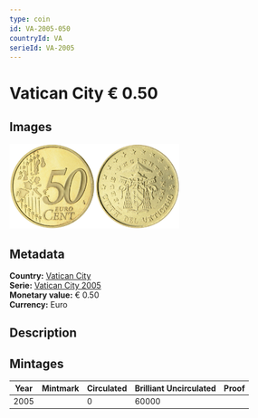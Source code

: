 ```yaml
---
type: coin
id: VA-2005-050
countryId: VA
serieId: VA-2005
---
```


# Vatican City € 0.50

## Images

<img src="../../../Images/common-2002-050.png" height="150" alt="Front image"><img src="Images/vatican city-2005-050.png" height="150" alt="Back image">

## Metadata

**Country:** [Vatican City](../index.md)\
**Serie:** [Vatican City 2005](index.md)\
**Monetary value:** € 0.50\
**Currency:** Euro

## Description


## Mintages

| Year | Mintmark | Circulated | Brilliant Uncirculated | Proof |
| ---- | -------- | ---------- | ---------------------- | ----- |
| 2005 |  | 0| 60000 |  |

